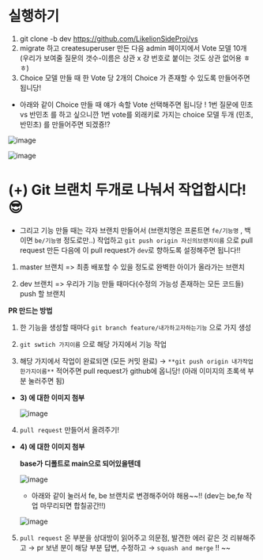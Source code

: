 
# 실행하기
1) git clone -b dev https://github.com/LikelionSideProj/vs
 2) migrate 하고 createsuperuser 만든 다음 admin 페이지에서 Vote 모델 10개 (우리가 보여줄 질문의 갯수-이름은 상관 x 걍 번호로 붙이는 것도 상관 없어용 ㅎㅎ)
 3) Choice 모델 만들 때 한 Vote 당 2개의 Choice 가 존재할 수 있도록 만들어주면 됩니당!
- 아래와 같이 Choice 만들 때 얘가 속할 Vote 선택해주면 됩니당 ! 1번 질문에 민초 vs 반민초 를 하고 싶으니깐 1번 vote를 외래키로 가지는 choice 모델 두개 (민초, 반민초) 를 만들어주면 되겠죵!?

![image](https://user-images.githubusercontent.com/76711238/152468763-17c1fea1-4e57-41b7-9291-ef83b40663da.png)

![image](https://user-images.githubusercontent.com/76711238/152468781-77a930d8-0cf4-4f8d-840b-63b66b42ef9c.png)


# (+) Git 브랜치 두개로 나눠서 작업합시다! 😎
- 그리고 기능 만들 때는 각자 브랜치 만들어서 (브랜치명은 프론트면 `fe/기능명` , 백이면 `be/기능명` 정도로만..) 작업하고
`git push origin 자신의브랜치이름` 으로 pull request 만든 다음에 이 pull request가 `dev`로 향하도록 설정해주면 됩니다!!

1) master 브랜치
=> 최종 배포할 수 있을 정도로 완벽한 아이가 올라가는 브랜치

2) dev 브랜치
=> 우리가 기능 만들 때마다(수정의 가능성 존재하는 모든 코드들) push 할 브랜치

**PR 만드는 방법**

1) 한 기능을 생성할 때마다 `git branch feature/내가하고자하는기능` 으로 가지 생성 

2) `git swtich 가지이름` 으로 해당 가지에서 기능 작업

3) 해당 가지에서 작업이 완료되면 (모든 커밋 완료) → `**git push origin 내가작업한가지이름**`  적어주면 pull request가 github에 옵니당! (아래 이미지의 초록색 부분 눌러주면 됨)

- **3) 에 대한 이미지 첨부**
    
   ![image](https://user-images.githubusercontent.com/76711238/152401741-f91a257a-f562-41c0-bf2a-f50463fbadaa.png)
    

4) `pull request`  만들어서 올려주기! 

- **4) 에 대한 이미지 첨부**
    
    **base가 디폴트로 main으로 되어있을텐데**
    
    ![image](https://user-images.githubusercontent.com/76711238/152401647-372063d5-49f3-4525-b333-e773143cce96.png)
    
    - 아래와 같이 눌러서 fe, be 브랜치로 변경해주어야 해용~~!! (dev는 be,fe 작업 마무리되면 합칠공간!!)
    
    ![image](https://user-images.githubusercontent.com/76711238/152401700-9fca7ece-4cce-473c-8a28-5216a818e2b1.png)
    

5) `pull request` 온 부분을 상대방이 읽어주고 의문점, 발견한 에러 같은 것 리뷰해주고 → pr 보낸 분이 해당 부분 답변, 수정하고 → `squash and merge` !! ~~
